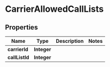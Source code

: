 # CarrierAllowedCallLists

## Properties
Name | Type | Description | Notes
------------ | ------------- | ------------- | -------------
**carrierId** | **Integer** |  | 
**callListId** | **Integer** |  | 
